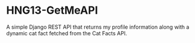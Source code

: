 # HNG13-GetMeAPI
A simple Django REST API that returns my profile information along with a dynamic cat fact fetched from the Cat Facts API.
